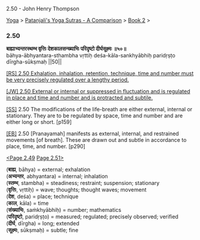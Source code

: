 2.50 - John Henry Thompson 

[Yoga](../../../yoga.md)‎ > ‎[Patanjali's Yoga Sutras - A Comparison](../../patanjani.md)‎ > ‎[Book 2](../book-2.md)‎ > ‎

### 2.50

**बाह्याभ्यन्तरस्थम्भ वृत्तिः देशकालसन्ख्याभिः परिदृष्टो दीर्घसूक्ष्मः ॥५०॥**  
bāhya-ābhyantara-sthambha vṛttiḥ deśa-kāla-sankhyābhiḥ paridṛṣṭo dīrgha-sūkṣmaḥ ||50||  
  
  
[\[RS\] 2.50 Exhalation, inhalation, retention, technique, time and number must be very precisely regulated over a lengthy period.](http://www.ashtangayoga.info/philosophy/yoga-sutra-patanjali/chapter-2/item/bahya-abhyantara-sthambha-vrittih-desha-kala/)  
  
[\[JW\] 2.50 External or internal or suppressed in fluctuation and is regulated in place and time and number and is protracted and subtile.](http://books.google.com/books?id=YzFImjtOxUwC&pg=PA193&ci=104%2C762%2C745%2C69&source=bookclip)  
  
[\[SS\]](http://www.amazon.com/Yoga-Sutras-Patanjali-Commentary-Satchidananda/dp/0932040381) 2.50 The modifications of the life-breath are either external, internal or stationary. They are to be regulated by space, time and number and are either long or short. \[p159\]  
  
[\[EB\]](http://www.amazon.com/Yoga-Sutras-Patanjali-Translation-Commentary/dp/0865477361/ref=sr_1_1?ie=UTF8&s=books&qid=1250508322&sr=1-1) 2.50 \[Pranayamah\] manifests as external, internal, and restrained movements \[of breath\]. These are drawn out and subtle in accordance to place, time, and number. \[p290\]  
  
  
[<Page 2.49](249.md)  [Page 2.51>](251.md)  
  

(**बाह्य**, bāhya) = external; exhalation  
(**अभ्यन्तर**, abhyantara) = internal; inhalation  
(**स्तम्भ**, stambha) = steadiness; restraint; suspension; stationary  
(**वृत्तिः**, vṛttiḥ) = wave; thoughts; thought waves; movement  
(**देश**, deśa) = place; technique  
(**काल**, kāla) = time  
(**संख्याभिः**, saṁkhyābhiḥ) = number; mathematics  
(**परिदृष्टो**, paridṛṣṭo) = measured; regulated; precisely observed; verified  
(**दीर्घ**, dīrgha) = long; extended  
(**सूक्ष्मः**, sūkṣmaḥ) = subtle; fine

